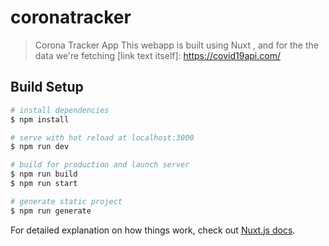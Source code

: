 # coronatracker

> Corona Tracker App
This webapp is built using Nuxt , and for the the data we're fetching [link text itself]: https://covid19api.com/
## Build Setup

```bash
# install dependencies
$ npm install

# serve with hot reload at localhost:3000
$ npm run dev

# build for production and launch server
$ npm run build
$ npm run start

# generate static project
$ npm run generate
```

For detailed explanation on how things work, check out [Nuxt.js docs](https://nuxtjs.org).
